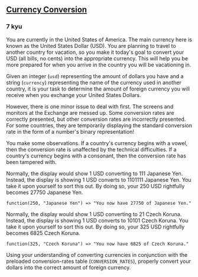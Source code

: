 <h2><a href=https://www.codewars.com/kata/5a5c118380eba8a53d0000ce/train/python target="_blank">Currency Conversion</a></h2><h3>7 kyu</h3><p>You are currently in the United States of America. The main currency here is known as the United States Dollar (USD). You are planning to travel to another country for vacation, so you make it today's goal to convert your USD (all bills, no cents) into the appropriate currency. This will help you be more prepared for when you arrive in the country you will be vacationing in.</p><p>Given an integer (<code>usd</code>) representing the amount of dollars you have and a string (<code>currency</code>) representing the name of the currency used in another country, it is your task to determine the amount of foreign currency you will receive when you exchange your United States Dollars.</p><p>However, there is one minor issue to deal with first. The screens and monitors at the Exchange are messed up. Some conversion rates are correctly presented, but other conversion rates are incorrectly presented. For some countries, they are temporarily displaying the standard conversion rate in the form of a number's binary representation! </p><p>You make some observations. If a country's currency begins with a vowel, then the conversion rate is unaffected by the technical difficulties. If a country's currency begins with a consonant, then the conversion rate has been tampered with.</p><p>Normally, the display would show 1 USD converting to 111 Japanese Yen. Instead, the display is showing 1 USD converts to 1101111 Japanese Yen. You take it upon yourself to sort this out. By doing so, your 250 USD rightfully becomes 27750 Japanese Yen.</p><p><code>function(250, "Japanese Yen") =&gt; "You now have 27750 of Japanese Yen."</code></p><p>Normally, the display would show 1 USD converting to 21 Czech Koruna. Instead, the display is showing 1 USD converts to 10101 Czech Koruna. You take it upon yourself to sort this out. By doing so, your 325 USD rightfully becomes 6825 Czech Koruna.</p><p><code>function(325, "Czech Koruna") =&gt; "You now have 6825 of Czech Koruna."</code></p><p>Using your understanding of converting currencies in conjunction with the preloaded conversion-rates table (<code>CONVERSION_RATES</code>), properly convert your dollars into the correct amount of foreign currency.</p>
